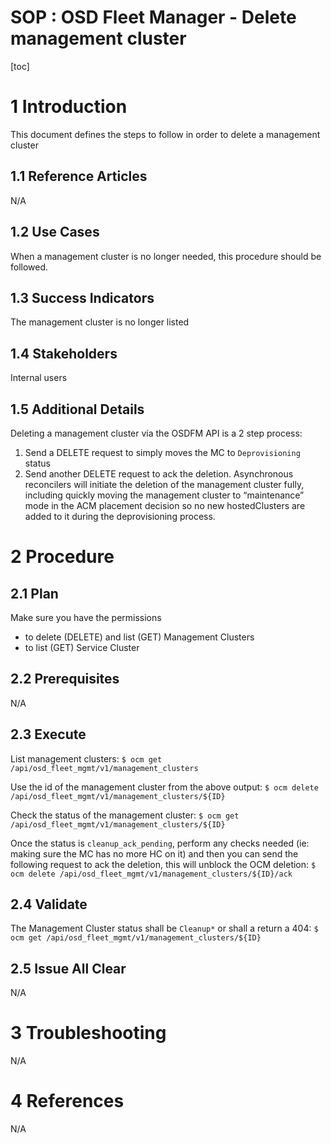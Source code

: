 # SOP : OSD Fleet Manager - Delete management cluster

 
[toc]
 
# 1 Introduction
 
This document defines the steps to follow in order to delete a management cluster
 
## 1.1 Reference Articles
 
N/A
 
## 1.2 Use Cases
 
When a management cluster is no longer needed, this procedure should be followed.

## 1.3 Success Indicators
 
The management cluster is no longer listed
 
## 1.4 Stakeholders
 
Internal users
 
## 1.5 Additional Details
 
Deleting a management cluster via the OSDFM API is a 2 step process:
1. Send a DELETE request to simply moves the MC to `Deprovisioning` status
2. Send another DELETE request to ack the deletion. 
Asynchronous reconcilers will initiate the deletion of the management cluster fully, including quickly moving the management cluster to “maintenance” mode in the ACM placement decision so no new hostedClusters are added to it during the deprovisioning process.
 
# 2 Procedure
 
## 2.1 Plan
 
Make sure you have the permissions
* to delete (DELETE) and list (GET) Management Clusters 
* to list (GET) Service Cluster
 
## 2.2 Prerequisites
 
N/A
 
## 2.3 Execute
 
List management clusters:
```$ ocm get /api/osd_fleet_mgmt/v1/management_clusters```

Use the id of the management cluster from the above output:
```$ ocm delete /api/osd_fleet_mgmt/v1/management_clusters/${ID}```

Check the status of the management cluster:
```$ ocm get /api/osd_fleet_mgmt/v1/management_clusters/${ID}```

Once the status is `cleanup_ack_pending`, perform any checks needed (ie: making sure the MC has no more HC on it) and then you can send the following request to ack the deletion, this will unblock the OCM deletion:
```$ ocm delete /api/osd_fleet_mgmt/v1/management_clusters/${ID}/ack```

 
## 2.4 Validate
 
The Management Cluster status shall be `Cleanup*` or shall a return a 404:
```$ ocm get /api/osd_fleet_mgmt/v1/management_clusters/${ID}```
 
## 2.5 Issue All Clear
 
N/A
# 3 Troubleshooting
 
N/A 
# 4 References
 
N/A
